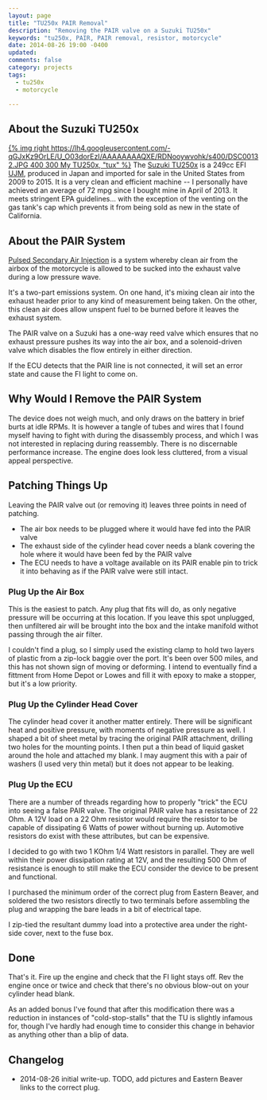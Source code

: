 ```yaml
---
layout: page
title: "TU250x PAIR Removal"
description: "Removing the PAIR valve on a Suzuki TU250x"
keywords: "tu250x, PAIR, PAIR removal, resistor, motorcycle"
date: 2014-08-26 19:00 -0400
updated:
comments: false
category: projects
tags:
  - tu250x
  - motorcycle

---
```


## About the Suzuki TU250x

[{% img right https://lh4.googleusercontent.com/-qGJxKz9OrLE/U_O03dorEzI/AAAAAAAAQXE/RDNooywvohk/s400/DSC00132.JPG 400 300 My TU250x, "tux" %}](https://picasaweb.google.com/lh/photo/mr5UEDcdjgIvcdwXa09C5490Bmq-8q5KVhdpQ6O0Fv4?feat=embedwebsite)
The [Suzuki TU250x] is a 249cc EFI [UJM], produced in Japan and
imported for sale in the United States from 2009 to 2015. It is a very
clean and efficient machine -- I personally have achieved an average
of 72 mpg since I bought mine in April of 2013. It meets stringent EPA
guidelines... with the exception of the venting on the gas tank's cap
which prevents it from being sold as new in the state of California.

[Suzuki TU250x]: http://www.suzukicycles.com/Product%20Lines/Cycles/Products/TU250X/2013/TU250X.aspx

[UJM]: http://en.wikipedia.org/wiki/Universal_Japanese_motorcycle


## About the PAIR System

[Pulsed Secondary Air Injection][psai] is a system whereby clean air
from the airbox of the motorcycle is allowed to be sucked into the
exhaust valve during a low pressure wave.

It's a two-part emissions system. On one hand, it's mixing clean air
into the exhaust header prior to any kind of measurement being
taken. On the other, this clean air does allow unspent fuel to be
burned before it leaves the exhaust system.

[psai]: http://en.wikipedia.org/wiki/Secondary_air_injection#Aspirated_air_injection

The PAIR valve on a Suzuki has a one-way reed valve which ensures that
no exhaust pressure pushes its way into the air box, and a
solenoid-driven valve which disables the flow entirely in either
direction.

If the ECU detects that the PAIR line is not connected, it will set an
error state and cause the FI light to come on.


## Why Would I Remove the PAIR System

The device does not weigh much, and only draws on the battery in brief
burts at idle RPMs. It is however a tangle of tubes and wires that I
found myself having to fight with during the disassembly process, and
which I was not interested in replacing during reassembly. There is no
discernable performance increase. The engine does look less cluttered,
from a visual appeal perspective.


## Patching Things Up

Leaving the PAIR valve out (or removing it) leaves three points in
need of patching.

- The air box needs to be plugged where it would have fed into the
  PAIR valve
- The exhaust side of the cylinder head cover needs a blank covering
  the hole where it would have been fed by the PAIR valve
- The ECU needs to have a voltage available on its PAIR enable pin to
  trick it into behaving as if the PAIR valve were still intact.


### Plug Up the Air Box

This is the easiest to patch. Any plug that fits will do, as only
negative pressure will be occurring at this location. If you leave
this spot unplugged, then unfiltered air will be brought into the box
and the intake manifold withot passing through the air filter.

I couldn't find a plug, so I simply used the existing clamp to hold
two layers of plastic from a zip-lock baggie over the port. It's been
over 500 miles, and this has not shown sign of moving or deforming. I
intend to eventually find a fittment from Home Depot or Lowes and fill
it with epoxy to make a stopper, but it's a low priority.


### Plug Up the Cylinder Head Cover

The cylinder head cover it another matter entirely. There will be
significant heat and positive pressure, with moments of negative
pressure as well. I shaped a bit of sheet metal by tracing the
original PAIR attachment, drilling two holes for the mounting
points. I then put a thin bead of liquid gasket around the hole and
attached my blank. I may augment this with a pair of washers (I used
very thin metal) but it does not appear to be leaking.


### Plug Up the ECU

There are a number of threads regarding how to properly "trick" the
ECU into seeing a false PAIR valve. The original PAIR valve has a
resistance of 22 Ohm. A 12V load on a 22 Ohm resistor would require
the resistor to be capable of dissipating 6 Watts of power without
burning up. Automotive resistors do exist with these attributes, but
can be expensive.

I decided to go with two 1 KOhm 1/4 Watt resistors in parallel. They
are well within their power dissipation rating at 12V, and the
resulting 500 Ohm of resistance is enough to still make the ECU
consider the device to be present and functional.

I purchased the minimum order of the correct plug from Eastern Beaver,
and soldered the two resistors directly to two terminals before
assembling the plug and wrapping the bare leads in a bit of electrical
tape.

I zip-tied the resultant dummy load into a protective area under the
right-side cover, next to the fuse box.


## Done

That's it. Fire up the engine and check that the FI light stays
off. Rev the engine once or twice and check that there's no obvious
blow-out on your cylinder head blank.

As an added bonus I've found that after this modification there was a
reduction in instances of "cold-stop-stalls" that the TU is slightly
infamous for, though I've hardly had enough time to consider this
change in behavior as anything other than a blip of data.


## Changelog

* 2014-08-26 initial write-up. TODO, add pictures and Eastern Beaver
  links to the correct plug.
